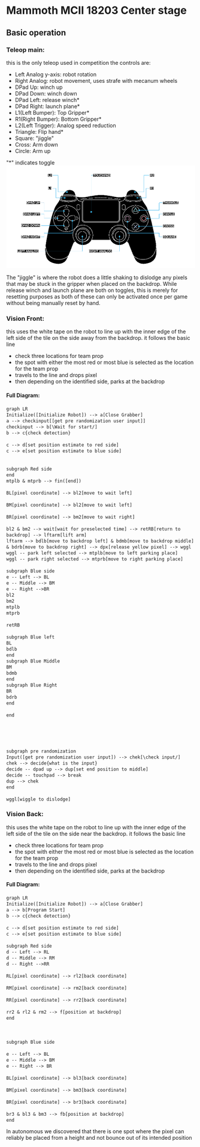 # Mammoth MCII 18203 Center stage





## Basic operation
### Teleop main:
this is the only teleop used in competition
the controls are:
- Left Analog y-axis: robot rotation
- Right Analog: robot movement, uses strafe with mecanum wheels
- DPad Up: winch up
- DPad Down: winch down
- DPad Left: release winch*
- DPad Right: launch plane*
- L1(Left Bumper): Top Gripper*
- R1(Right Bumper): Bottom Gripper*
- L2(Left Trigger): Analog speed reduction
- Triangle: Flip hand*
- Square: "jiggle"
- Cross: Arm down
- Circle: Arm up

"*" indicates toggle
![image](https://raw.githubusercontent.com/MammothMCII/MammothMCIICenterStage18203/master/PS4-Controller-diagram-light-mode-freindly.png)

The "jiggle" is where the robot does a little shaking to dislodge any pixels that may be stuck in the gripper when placed on the backdrop. While release winch and launch plane are both on toggles, this is merely for resetting purposes as both of these can only be activated once per game without being manually reset by hand.

### Vision Front:
this uses the white tape on the robot to line up with the inner edge of the left side of the tile on the side away from the backdrop. 
it follows the basic line 
- check three locations for team prop
- the spot with either the most red or most blue is selected as the location for the team prop
- travels to the line and drops pixel
- then depending on the identified side, parks at the backdrop
#### Full Diagram:
```mermaid
graph LR
Initialize([Initialize Robot]) --> a[Close Grabber]
a --> checkinput[[get pre randomization user input]]
checkinput --> b[\Wait for start/]
b --> c{check detection}

c --> d[set position estimate to red side]
c --> e[set position estimate to blue side]


subgraph Red side
end
mtplb & mtprb --> fin([end])

BL[pixel coordinate] --> bl2[move to wait left]

BM[pixel coordinate] --> bl2[move to wait left]

BR[pixel coordinate] --> bm2[move to wait right]

bl2 & bm2 --> wait[wait for preselected time] --> retRB[return to backdrop] --> lftarm[lift arm]
lftarm --> bdlb[move to backdrop left] & bdmb[move to backdrop middle] & bdrb[move to backdrop right] --> dpx[release yellow pixel] --> wggl
wggl -- park left selected --> mtplb[move to left parking place]
wggl -- park right selected --> mtprb[move to right parking place]

subgraph Blue side
e -- Left --> BL
e -- Middle --> BM
e -- Right -->BR
bl2
bm2
mtplb
mtprb

retRB

subgraph Blue left
BL
bdlb
end
subgraph Blue Middle
BM
bdmb
end
subgraph Blue Right
BR
bdrb
end

end





subgraph pre randomization
Input([get pre randomization user input]) --> chek[\check input/]
chek --> decide{what is the input}
decide -- dpad up --> dup[set end position to middle]
decide -- touchpad --> break
dup --> chek
end

wggl[wiggle to dislodge]

```

### Vision Back:
this uses the white tape on the robot to line up with the inner edge of the left side of the tile on the side near the backdrop. 
it follows the basic line 
- check three locations for team prop
- the spot with either the most red or most blue is selected as the location for the team prop
- travels to the line and drops pixel
- then depending on the identified side, parks at the backdrop
#### Full Diagram:
```mermaid
graph LR
Initialize([Initialize Robot]) --> a[Close Grabber]
a --> b[Program Start]
b --> c{check detection}

c --> d[set position estimate to red side]
c --> e[set position estimate to blue side]

subgraph Red side
d -- Left --> RL
d -- Middle --> RM
d -- Right -->RR

RL[pixel coordinate] --> rl2[back coordinate]

RM[pixel coordinate] --> rm2[back coordinate]

RR[pixel coordinate] --> rr2[back coordinate]

rr2 & rl2 & rm2 --> f[position at backdrop]
end



subgraph Blue side

e -- Left --> BL
e -- Middle --> BM
e -- Right --> BR

BL[pixel coordinate] --> bl3[back coordinate]

BM[pixel coordinate] --> bm3[back coordinate]

BR[pixel coordinate] --> br3[back coordinate]

br3 & bl3 & bm3 --> fb[position at backdrop]
end

```


In autonomous we discovered that there is one spot where the pixel can reliably be placed from a height and not bounce out of its intended position

